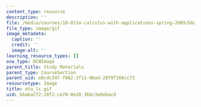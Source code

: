 ```yaml
---
content_type: resource
description: ''
file: /media/courses/18-013a-calculus-with-applications-spring-2005/bbaba2f228f2ce780e283bbc3e0ebacd_eta_lc.gif
file_type: image/gif
image_metadata:
  caption: ''
  credit: ''
  image-alt: ''
learning_resource_types: []
ocw_type: OCWImage
parent_title: Study Materials
parent_type: CourseSection
parent_uid: e8cdc347-f062-2f11-96ad-2879f268cc73
resourcetype: Image
title: eta_lc.gif
uid: bbaba2f2-28f2-ce78-0e28-3bbc3e0ebacd
---
```

